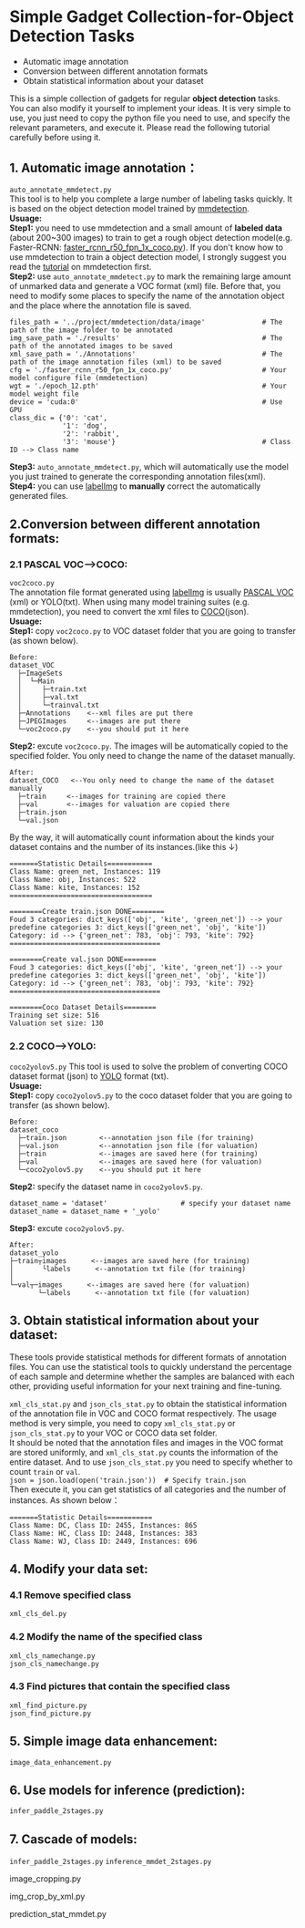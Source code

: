 # Simple Gadget Collection-for-Object Detection Tasks
* Automatic image annotation
* Conversion between different annotation formats
* Obtain statistical information about your dataset

This is a simple collection of gadgets for regular **object detection** tasks. You can also modify it yourself to implement your ideas. It is very simple to use, you just need to copy the python file you need to use, and specify the relevant parameters, and execute it. Please read the following tutorial carefully before using it.

## 1. Automatic image annotation：
`auto_annotate_mmdetect.py`  
This tool is to help you complete a large number of labeling tasks quickly. It is based on the object detection model trained by [mmdetection](https://github.com/open-mmlab/mmdetection).   
**Usuage:**  
**Step1:** you need to use mmdetection and a small amount of **labeled data** (about 200~300 images) to train to get a rough object detection model(e.g. Faster-RCNN: [faster_rcnn_r50_fpn_1x_coco.py](https://github.com/open-mmlab/mmdetection/tree/master/configs/faster_rcnn)). If you don't know how to use mmdetection to train a object detection model, I strongly suggest you read the [tutorial](https://github.com/open-mmlab/mmdetection/blob/master/docs/2_new_data_model.md) on mmdetection first.  
**Step2:** use `auto_annotate_mmdetect.py` to mark the remaining large amount of unmarked data and generate a VOC format (xml) file. Before that, you need to modify some places to specify the name of the annotation object and the place where the annotation file is saved.   

```
files_path = '../project/mmdetection/data/image'              # The path of the image folder to be annotated  
img_save_path = './results'                                   # The path of the annotated images to be saved  
xml_save_path = './Annotations'                               # The path of the image annotation files (xml) to be saved  
cfg = './faster_rcnn_r50_fpn_1x_coco.py'                      # Your model configure file (mmdetection)  
wgt = './epoch_12.pth'                                        # Your model weight file  
device = 'cuda:0'                                             # Use GPU  
class_dic = {'0': 'cat',
             '1': 'dog',  
             '2': 'rabbit',  
             '3': 'mouse'}                                    # Class ID --> Class name  
```
**Step3:** `auto_annotate_mmdetect.py`, which will automatically use the model you just trained to generate the corresponding annotation files(xml).               
**Step4:** you can use [labelImg](https://github.com/tzutalin/labelImg) to **manually** correct the automatically generated files.   


## 2.Conversion between different annotation formats:
### 2.1 PASCAL VOC-->COCO:  
`voc2coco.py`  
The annotation file format generated using [labelImg](https://github.com/tzutalin/labelImg) is usually  [PASCAL VOC](host.robots.ox.ac.uk/pascal/VOC/) (xml) or YOLO(txt). When using many model training suites (e.g. mmdetection), you need to convert the xml files to [COCO](https://cocodataset.org)(json).  
**Usuage:**  
**Step1:** copy `voc2coco.py` to VOC dataset folder that you are going to transfer (as shown below).
```
Before:
dataset_VOC
  ├─ImageSets
  │  └─Main
  │     ├─train.txt
  │     ├─val.txt
  │     └─trainval.txt
  ├─Annotations    <--xml files are put there
  ├─JPEGImages     <--images are put there
  └─voc2coco.py    <--you should put it here
```
**Step2:** excute `voc2coco.py`. The images will be automatically copied to the specified folder. You only need to change the name of the dataset manually.
```
After:
dataset_COCO   <--You only need to change the name of the dataset manually
  ├─train     <--images for training are copied there
  ├─val       <--images for valuation are copied there
  ├─train.json
  └─val.json
```  
By the way, it will automatically count information about the kinds your dataset contains and the number of its instances.(like this ↓)  
```
=======Statistic Details===========  
Class Name: green_net, Instances: 119  
Class Name: obj, Instances: 522  
Class Name: kite, Instances: 152  
===================================  

========Create train.json DONE========  
Foud 3 categories: dict_keys(['obj', 'kite', 'green_net']) --> your predefine categories 3: dict_keys(['green_net', 'obj', 'kite'])  
Category: id --> {'green_net': 783, 'obj': 793, 'kite': 792}  
=====================================  

========Create val.json DONE========  
Foud 3 categories: dict_keys(['obj', 'kite', 'green_net']) --> your predefine categories 3: dict_keys(['green_net', 'obj', 'kite'])  
Category: id --> {'green_net': 783, 'obj': 793, 'kite': 792}  
=====================================

========Coco Dataset Details========  
Training set size: 516  
Valuation set size: 130  
```  
 
### 2.2 COCO-->YOLO:  

`coco2yolov5.py`
This tool is used to solve the problem of converting COCO dataset format (json) to [YOLO](https://github.com/ultralytics/yolov5) format (txt).  
**Usuage:**  
**Step1:** copy `coco2yolov5.py` to the coco dataset folder that you are going to transfer (as shown below).  
```
Before:
dataset_coco
  ├─train.json        <--annotation json file (for training)
  ├─val.json          <--annotation json file (for valuation)
  ├─train             <--images are saved here (for training)
  ├─val               <--images are saved here (for valuation)
  └─coco2yolov5.py    <--you should put it here
```
**Step2:** specify the dataset name in `coco2yolov5.py`.
```
dataset_name = 'dataset'                  # specify your dataset name
dataset_name = dataset_name + '_yolo'
```
**Step3:** excute `coco2yolov5.py`.
```
After:
dataset_yolo
├─train┬images      <--images are saved here (for training)
│       └labels      <--annotation txt file (for training)
│
└─val┬─images      <--images are saved here (for valuation)
       └─labels      <--annotation txt file (for valuation)
```

## 3. Obtain statistical information about your dataset:   
These tools provide statistical methods for different formats of annotation files. You can use the statistical tools to quickly understand the percentage of each sample and determine whether the samples are balanced with each other, providing useful information for your next training and fine-tuning.

`xml_cls_stat.py` and `json_cls_stat.py` to obtain the statistical information of the annotation file in VOC and COCO format respectively. The usage method is very simple, you need to copy `xml_cls_stat.py` or `json_cls_stat.py` to your VOC or COCO data set folder.  
It should be noted that the annotation files and images in the VOC format are stored uniformly, and `xml_cls_stat.py` counts the information of the entire dataset. And to use `json_cls_stat.py` you need to specify whether to count `train` or `val`.  
`json = json.load(open('train.json'))  # Specify train.json`  
Then execute it, you can get statistics of all categories and the number of instances. As shown below：
```
=======Statistic Details===========
Class Name: DC, Class ID: 2455, Instances: 865
Class Name: HC, Class ID: 2448, Instances: 383
Class Name: WJ, Class ID: 2449, Instances: 696
```

## 4. Modify your data set:  
### 4.1 Remove specified class
`xml_cls_del.py`  

### 4.2 Modify the name of the specified class
`xml_cls_namechange.py`  
`json_cls_namechange.py`  


### 4.3 Find pictures that contain the specified class 
`xml_find_picture.py`  
`json_find_picture.py`  


## 5. Simple image data enhancement:  
`image_data_enhancement.py`

## 6. Use models for inference (prediction):  
`infer_paddle_2stages.py`


## 7. Cascade of models:  
`infer_paddle_2stages.py`
`inference_mmdet_2stages.py`



image_cropping.py

img_crop_by_xml.py





prediction_stat_mmdet.py

